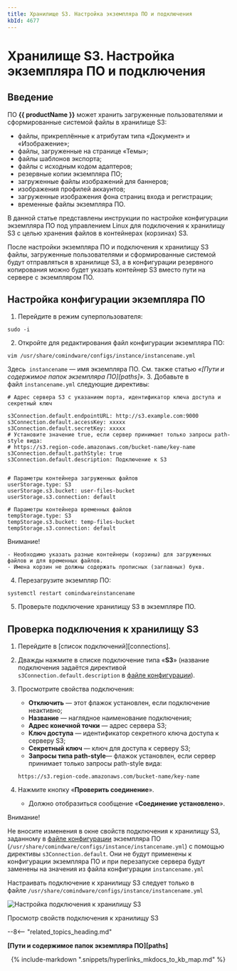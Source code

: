 ```yaml
---
title: Хранилище S3. Настройка экземпляра ПО и подключения
kbId: 4677
---
```


# Хранилище S3. Настройка экземпляра ПО и подключения

## Введение

ПО **{{ productName }}** может хранить загруженные пользователями и сформированные системой файлы в хранилище S3:

- файлы, прикреплённые к атрибутам типа «Документ» и «Изображение»;
- файлы, загруженные на странице «Темы»;
- файлы шаблонов экспорта;
- файлы с исходным кодом адаптеров;
- резервные копии экземпляра ПО;
- загруженные файлы изображений для баннеров;
- изображения профилей аккаунтов;
- загруженные изображения фона страниц входа и регистрации;
- временные файлы экземпляра ПО.

В данной статье представлены инструкции по настройке конфигурации экземпляра ПО под управлением Linux для подключения к хранилищу S3 с целью хранения файлов в контейнерах (корзинах) S3.

После настройки экземпляра ПО и подключения к хранилищу S3 файлы, загруженные пользователями и сформированные системой будут отправляться в хранилище S3, а в конфигурации резервного копирования можно будет указать контейнер S3 вместо пути на сервере с экземпляром ПО.

## Настройка конфигурации экземпляра ПО

1. Перейдите в режим суперпользователя:

```
sudo -i
```
2. Откройте для редактирования файл конфигурации экземпляра ПО:

```
vim /usr/share/comindware/configs/instance/instancename.yml
```

Здесь  `instancename` — имя экземпляра ПО.
См. также статью *«[Пути и содержимое папок экземпляра ПО][paths]».*
3. Добавьте в файл `instancename.yml` следующие директивы:

```
# Адрес сервера S3 с указанием порта, идентификатор ключа доступа и секретный ключ
s3Connection.default.endpointURL: http://s3.example.com:9000
s3Connection.default.accessKey: xxxxx
s3Connection.default.secretKey: xxxxx
# Установите значение true, если сервер принимает только запросы path-style вида:
# https://s3.region-code.amazonaws.com/bucket-name/key-name
s3Connection.default.pathStyle: true
s3Connection.default.description: Подключение к S3

# Параметры контейнера загруженных файлов
userStorage.type: S3
userStorage.s3.bucket: user-files-bucket
userStorage.s3.connection: default

# Параметры контейнера временных файлов
tempStorage.type: S3
tempStorage.s3.bucket: temp-files-bucket
tempStorage.s3.connection: default
```

Внимание!

    - Необходимо указать разные контейнеры (корзины) для загруженных файлов и для временных файлов.
    - Имена корзин не должны содержать прописных (заглавных) букв.
4. Перезагрузите экземпляр ПО:

```
systemctl restart comindwareinstancename
```
5. Проверьте подключение хранилищу S3 в экземпляре ПО.

## Проверка подключения к хранилищу S3

1. Перейдите в [список подключений][connections].
2. Дважды нажмите в списке подключение типа «**S3**» (название подключения задаётся директивой `s3Connection.default.description` в [файле конфигурации](#mcetoc_1gjrlqj8j2)).
3. Просмотрите свойства подключения:

    - **Отключить** — этот флажок установлен, если подключение неактивно;
    - **Название** — наглядное наименование подключения;
    - **Адрес конечной точки** — адрес сервера S3;
    - **Ключ доступа** — идентификатор секретного ключа доступа к серверу S3;
    - **Секретный ключ** — ключ для доступа к серверу S3;
    - **Запросы типа path-style**— флажок установлен, если сервер принимает только запросы path-style вида:
    
    ```
    https://s3.region-code.amazonaws.com/bucket-name/key-name
    ```
4. Нажмите кнопку «**Проверить соединение**».
    - Должно отобразиться сообщение «**Соединение установлено**».

Внимание!

Не вносите изменения в окне свойств подключения к хранилищу S3, заданному в [файле конфигурации](#mcetoc_1gjrlqj8j2) экземпляра ПО (`/usr/share/comindware/configs/instance/instancename.yml`) с помощью директивы `s3Connection.default`. Они не будут применены к конфигурации экземпляра ПО и при перезапуске сервера будут заменены на значения из файла конфигурации `instancename.yml`

Настраивать подключение к хранилищу S3 следует только в файле `/usr/share/comindware/configs/instance/instancename.yml`

![Настройка подключения к хранилищу S3](https://kb.comindware.ru/assets/img_65e9b87a6e895.png)

Просмотр свойств подключения к хранилищу S3

--8<-- "related_topics_heading.md"

**[Пути и содержимое папок экземпляра ПО][paths]**



 
{% include-markdown ".snippets/hyperlinks_mkdocs_to_kb_map.md" %}
